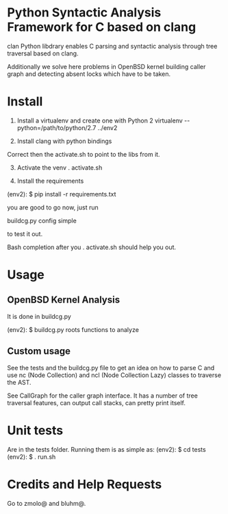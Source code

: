 # Python Syntactic Analysis Framework for C based on clang

clan Python libdrary enables C parsing and syntactic analysis through tree traversal based on clang.

Additionally we solve here problems in OpenBSD kernel building caller graph and detecting absent locks which have to be taken.

# Install

1. Install a virtualenv and create one with Python 2 
virtualenv --python=/path/to/python/2.7 ../env2

2. Install clang with python bindings

Correct then the activate.sh to point to the libs from it.

3. Activate the venv
. activate.sh

4. Install the requirements

(env2): $ pip install -r requirements.txt


you are good to go now, just run

buildcg.py config simple

to test it out.

Bash completion after you . activate.sh should help you out.


# Usage

## OpenBSD Kernel Analysis

It is done in buildcg.py 

(env2): $ buildcg.py roots functions to analyze

## Custom usage

See the tests and the buildcg.py file to get an idea on how to parse C and 
use nc (Node Collection) and ncl (Node Collection Lazy) classes to traverse the AST.

See CallGraph for the caller graph interface. It has a number of tree traversal 
features, can output call stacks, can pretty print itself.


# Unit tests

Are in the tests folder. Running them is as simple as:
(env2): $ cd tests
(env2): $ . run.sh

# Credits and Help Requests

Go to zmolo@ and bluhm@.